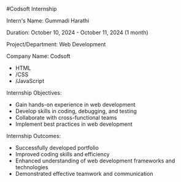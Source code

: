 #Codsoft Internship 

Intern's Name: Gummadi Harathi

Duration: October 10, 2024 - October 11, 2024 (1 month)

Project/Department: Web Development

Company Name: Codsoft

- HTML
- /CSS
- /JavaScript

Internship Objectives:

- Gain hands-on experience in web development
- Develop skills in coding, debugging, and testing
- Collaborate with cross-functional teams
- Implement best practices in web development

Internship Outcomes:

- Successfully developed portfolio
- Improved coding skills and efficiency
- Enhanced understanding of web development frameworks and technologies
- Demonstrated effective teamwork and communication
